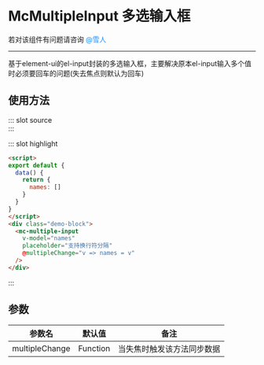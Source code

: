 # McMultipleInput 多选输入框

若对该组件有问题请咨询 <span style="color:#1890ff;">@雪人</span>

---

基于element-ui的el-input封装的多选输入框，主要解决原本el-input输入多个值时必须要回车的问题(失去焦点则默认为回车)

## 使用方法

<script>
export default {
  data() {
    return {
      names: []
    }
  }
}
</script>


<demo-block>
::: slot source
<div>
 <mc-multiple-input
    v-model="names"
    placeholder="支持换行符分隔"
    @multipleChange="v => names = v"
  />
</div>
:::

::: slot highlight
```html
<script>
export default {
  data() {
    return {
      names: []
    }
  }
}
</script>
<div class="demo-block">
  <mc-multiple-input
    v-model="names"
    placeholder="支持换行符分隔"
    @multipleChange="v => names = v"
  />
</div>
```
:::
</demo-block>

## 参数

| 参数名 | 默认值 | 备注 |
| -- | -- | -- |
| multipleChange | Function | 当失焦时触发该方法同步数据 |